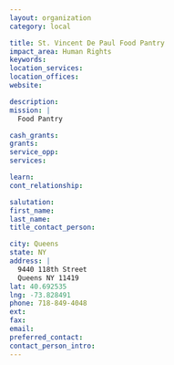 ```yaml
---
layout: organization
category: local

title: St. Vincent De Paul Food Pantry
impact_area: Human Rights
keywords: 
location_services: 
location_offices: 
website: 

description: 
mission: |
  Food Pantry

cash_grants: 
grants: 
service_opp: 
services: 

learn: 
cont_relationship: 

salutation: 
first_name: 
last_name: 
title_contact_person: 

city: Queens
state: NY
address: |
  9440 118th Street  
  Queens NY 11419
lat: 40.692535
lng: -73.828491
phone: 718-849-4048
ext: 
fax: 
email: 
preferred_contact: 
contact_person_intro: 
---
```

